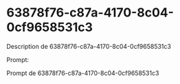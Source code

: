 # 63878f76-c87a-4170-8c04-0cf9658531c3

Description de 63878f76-c87a-4170-8c04-0cf9658531c3

Prompt:

Prompt de 63878f76-c87a-4170-8c04-0cf9658531c3